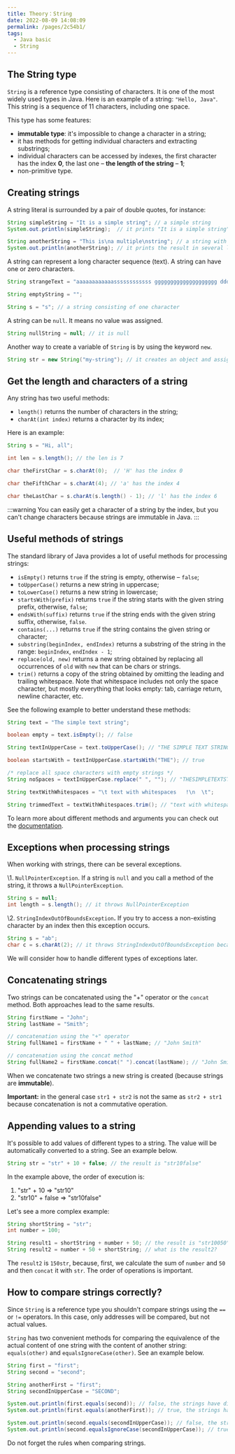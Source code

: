 ```yaml
---
title: Theory：String
date: 2022-08-09 14:08:09
permalink: /pages/2c54b1/
tags:
  - Java basic
  - String
---
```

## The String type

`String` is a reference type consisting of characters. It is one of the most widely used types in Java. Here is an example of a string: `"Hello, Java"`. This string is a sequence of 11 characters, including one space.

This type has some features:

- **immutable type**: it's impossible to change a character in a string;
- it has methods for getting individual characters and extracting substrings;
- individual characters can be accessed by indexes, the first character has the index **0**, the last one – **the length of the string** – **1**;
- non-primitive type.

## Creating strings

A string literal is surrounded by a pair of double quotes, for instance:

```java
String simpleString = "It is a simple string"; // a simple string
System.out.println(simpleString);  // it prints "It is a simple string"

String anotherString = "This is\na multiple\nstring"; // a string with escape sequences
System.out.println(anotherString); // it prints the result in several lines
```

A string can represent a long character sequence (text). A string can have one or zero characters.

```java
String strangeText = "aaaaaaaaaaaassssssssssss gggggggggggggggggggg ddddddddddd qqqqqq ffff";

String emptyString = "";

String s = "s"; // a string consisting of one character
```

A string can be `null`. It means no value was assigned.

```java
String nullString = null; // it is null
```

Another way to create a variable of `String` is by using the keyword `new`.

```java
String str = new String("my-string"); // it creates an object and assigns it to the variable
```

## Get the length and characters of a string

Any string has two useful methods:

- `length()` returns the number of characters in the string;
- `charAt(int index)` returns a character by its index;

Here is an example:

```java
String s = "Hi, all";

int len = s.length(); // the len is 7

char theFirstChar = s.charAt(0);  // 'H' has the index 0

char theFifthChar = s.charAt(4); // 'a' has the index 4

char theLastChar = s.charAt(s.length() - 1); // 'l' has the index 6
```


:::warning
You can easily get a character of a string by the index, but you can't change characters because strings are immutable in Java.
:::


## Useful methods of strings

The standard library of Java provides a lot of useful methods for processing strings:

- `isEmpty()` returns `true` if the string is empty, otherwise – `false`;
- `toUpperCase()` returns a new string in uppercase;
- `toLowerCase()` returns a new string in lowercase;
- `startsWith(prefix)` returns `true` if the string starts with the given string prefix, otherwise, `false`;
- `endsWith(suffix)` returns `true` if the string ends with the given string suffix, otherwise, `false`.
- `contains(...)` returns `true` if the string contains the given string or character;
- `substring(beginIndex, endIndex)` returns a substring of the string in the range: `beginIndex`, `endIndex - 1`;
- `replace(old, new)` returns a new string obtained by replacing all occurrences of `old` with `new` that can be chars or strings.
- `trim()` returns a copy of the string obtained by omitting the leading and trailing whitespace. Note that whitespace includes not only the space character, but mostly everything that looks empty: tab, carriage return, newline character, etc.

See the following example to better understand these methods:

```java
String text = "The simple text string";

boolean empty = text.isEmpty(); // false

String textInUpperCase = text.toUpperCase(); // "THE SIMPLE TEXT STRING"

boolean startsWith = textInUpperCase.startsWith("THE"); // true

/* replace all space characters with empty strings */
String noSpaces = textInUpperCase.replace(" ", ""); // "THESIMPLETEXTSTRING"

String textWithWhitespaces = "\t text with whitespaces   !\n  \t";

String trimmedText = textWithWhitespaces.trim(); // "text with whitespaces   !"
```

To learn more about different methods and arguments you can check out the [documentation](https://docs.oracle.com/javase/8/docs/api/java/lang/String.html).

## Exceptions when processing strings

When working with strings, there can be several exceptions.

\1. `NullPointerException`. If a string is `null` and you call a method of the string, it throws a `NullPointerException`.

```java
String s = null;
int length = s.length(); // it throws NullPointerException
```

\2. `StringIndexOutOfBoundsException`**.** If you try to access a non-existing character by an index then this exception occurs.

```java
String s = "ab";
char c = s.charAt(2); // it throws StringIndexOutOfBoundsException because indexing starts with 0
```

We will consider how to handle different types of exceptions later.

## Concatenating strings

Two strings can be concatenated using the "+" operator or the `concat` method. Both approaches lead to the same results.

```java
String firstName = "John";
String lastName = "Smith";

// concatenation using the "+" operator
String fullName1 = firstName + " " + lastName; // "John Smith"

// concatenation using the concat method 
String fullName2 = firstName.concat(" ").concat(lastName); // "John Smith"
```

When we concatenate two strings a new string is created (because strings are **immutable**).



**Important:** in the general case `str1 + str2` is not the same as `str2 + str1` because concatenation is not a commutative operation.



## Appending values to a string

It's possible to add values of different types to a string. The value will be automatically converted to a string. See an example below.

```java
String str = "str" + 10 + false; // the result is "str10false"
```

In the example above, the order of execution is:

1. "str" + 10 => "str10"
2. "str10" + false => "str10false"

Let's see a more complex example:

```java
String shortString = "str";
int number = 100;

String result1 = shortString + number + 50; // the result is "str10050"
String result2 = number + 50 + shortString; // what is the result2?
```

The `result2` is `150str`, because, first, we calculate the sum of `number` and `50` and then `concat` it with `str`. The order of operations is important.

## How to compare strings correctly?

Since `String` is a reference type you shouldn't compare strings using the `==` or `!=` operators. In this case, only addresses will be compared, but not actual values.

`String` has two convenient methods for comparing the equivalence of the actual content of one string with the content of another string: `equals(other)` and `equalsIgnoreCase(other)`. See an example below.

```java
String first = "first";
String second = "second";

String anotherFirst = "first";
String secondInUpperCase = "SECOND";

System.out.println(first.equals(second)); // false, the strings have different values
System.out.println(first.equals(anotherFirst)); // true, the strings have the same value

System.out.println(second.equals(secondInUpperCase)); // false, the strings have different cases
System.out.println(second.equalsIgnoreCase(secondInUpperCase)); // true, it ignores cases 
```

Do not forget the rules when comparing strings.